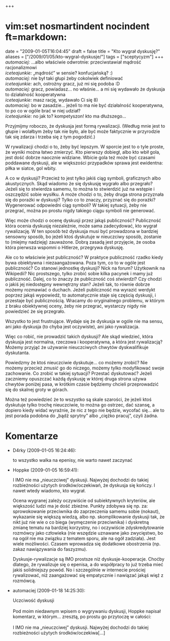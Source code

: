 +++
# vim:set nosmartindent nocindent ft=markdown:
date = "2009-01-05T16:04:45"
draft = false
title = "Kto wygrał dyskusję?"
aliases = ["/2009/01/05/kto-wygral-dyskusje/"]
tags = ["sceptycyzm"]
+++
_automaciej:_ ...albo właściwie odwrotnie: przeciwstawiał mądrość
racjonalizmowi  
_iceteajunkie:_ „mądrość” w sensie?
konfucjańską? :)  
_automaciej:_ nie był taki głupi żeby cokolwiek definiować  
_iceteajunkie:_ ach, ostrożny gracz, już mi się podoba :D  
_automaciej:_ gracz, powiadasz... no właśnie... a mi się wydawało że dyskusja
to działalność kooperatywna  
_iceteajunkie:_ masz rację, wydawało Ci się 8)  
_automaciej:_ bo w zasadzie... jeżeli to ma nie być działalność kooperatywna,
to po co w ogóle brać w niej udział?  
_iceteajunkie:_ no jak to? kompetyszon! kto ma dłuższego...

Przyjmijmy roboczo, że dyskusja jest formą rywalizacji. (Według mnie jest to
głupie i wolałbym żeby tak nie było, ale być może faktycznie w przyrodzie tak
się zdarza i trzeba się z tym pogodzić.)

W rywalizacji chodzi o to, żeby być lepszym. W sporcie jest to o tyle proste,
że wyniki można łatwo zmierzyć. Kto pierwszy dobiegł, albo kto wbił gola, jest
dość dobrze naocznie widziane. Wbicie gola też może być czasami poddawane
dyskusji, ale w większości przypadków sprawa jest ewidentna: piłka w siatce,
gol wbity.

A co w dyskusji? Przecież to jest tylko jakiś ciąg symboli, graficznych albo
akustycznych. Skąd wiadomo że się dyskusję wygrało albo przegrało? Jeżeli się
to stwierdza samemu, to można to stwierdzić już na wstępie i oszczędzić sobie
wysiłku. A może chodzi o to, żeby druga strona przyznała się do porażki w
dyskusji? Tylko co to znaczy, przyznać się do porażki? Wygenerować odpowiedni
ciąg symboli? W takiej sytuacji, żeby nie przegrać, można po prostu nigdy
takiego ciągu symboli nie generować.

Więc może chodzi o ocenę dyskusji przez jakąś publiczność? Publiczność która
ocenia dyskusję niezależnie, może sama zadecydować, kto wygrał rywalizację.
W ten sposób też dyskusja musi być prowadzona w bardziej sensowny sposób, bo
jeżeli ktoś dyskutuje w nieuczciwy sposób, zostanie to (miejmy nadzieję)
zauważone. Dobrą zasadą jest przyjęcie, że osoba która pierwsza wspomni
o Hitlerze, przegrywa dyskusję.

Ale co to właściwie jest publiczność? W praktyce publiczność rzadko kiedy bywa
obiektywna i niezaangażowana. Poza tym, co to w ogóle jest publiczność? Co
stanowi jednostkę dyskusji? Nick na forum? Użytkownik na Wikipedii? Nic
prostszego, tylko zrobić sobie kilka pacynek i mamy już publiczność. Dalej, co
to znaczy że publiczność coś _stwierdzi_? Czy chodzi o jakiś jej niedostępny
wewnętrzny stan? Jeżeli tak, to równie dobrze możemy rozmawiać o duchach.
Jeżeli publiczność ma wyrazić werdykt poprzez jakąś wypowiedź, to
automatycznie staje się częścią dyskusji, i przestaje być publicznością.
Wracamy do oryginalnego problemu, w którym z braku obiektywnej oceny, żeby nie
przegrać, wystarczy nigdy nie powiedzieć że się przegrało.

Wszystko to jest frustrujące. Wydaje się że dyskusja w ogóle nie ma sensu, ani
jako dyskusja (to chyba jest oczywiste), ani jako rywalizacja.

Więc co robić, nie prowadzić takich dyskusji? Ale skąd wiedzieć, która
dyskusja jest normalna, rzeczowa i kooperatywna, a która jest rywalizacją?
Możemy przyjąć że używanie nieuczciwych chwytów dyskwalifikuje dyskutanta.

Powiedzmy że ktoś nieuczciwie dyskutuje... co możemy zrobić? Nie możemy
przecież _zmusić_ go do niczego, możemy tylko modyfikować swoje zachowanie. Co
zrobić w takiej sytuacji? Przestać dyskutować? Jeżeli zaczniemy opuszczać
każdą dyskusję w której druga strona używa chwytów poniżej pasa, w krótkim
czasie będziemy chcieli przeprowadzić się do skalnej groty w górach.

Można też powiedzieć że to wszystko są skale szarości, że jeżeli ktoś
dyskutuje tylko trochę nieuczciwie, to można go ostrzec, dać szansę, a dopiero
kiedy widać wyraźnie, że nic z tego nie będzie, wycofać się... ale to jest
porada podobna do „bądź sprytny” albo „ciężko pracuj”, czyli żadna.

# Komentarze

* D4rky (2009-01-05 16:24:46): <p>to wszystko walka na epenisy, nie warto nawet
  zaczynać</p>
* Hoppke (2009-01-05 16:59:41): <p>I <span class="caps">IMO</span> nie ma
  &#8222;nieuczciwej&#8221; dyskusji. Najwyżej dochodzi do takiej rozbieżności
  użytych środków/oczekiwań, że dyskusja się kończy. I nawet wtedy wiadomo, kto
  wygrał.</p>  <p>Ocena wygranej zależy oczywiście od subiektywnych kryteriów,
  ale większość ludzi ma je dość zbieżne. Punkty zdobywa się np. za:
  sprowokowanie przeciwnika do zaprzeczenia samemu sobie (nokaut), wykazanie się
  większą wiedzą, albo np. skomplikowanie dyskusji tak, że nikt już nie wie o co
  biega (wymęczenie przeciwnika) i dyskretną zmianę tematu na bardziej
  korzystny, no i oczywiście zdyskredytowanie rozmówcy jako człowieka (nie
  wszędzie uznawane jako zwycięstwo, bo na ogół nie ma związku z tematem sporu,
  ale na ogół zadziała). Jest wiele możliwości. Czasem wprowadza się dodatkowe
  obostrzenia (np. zakaz nawiązywania do faszyzmu).</p>  <p>Dyskusje-rywalizacje
  są <span class="caps">IMO</span> prostsze niż dyskusje-kooperacje. Choćby
  dlatego, że rywalizuje się o epenisa, a do współpracy to już trzeba mieć jakiś
  solidniejszy powód. No i szczególnie w internecie prościej rywalizować, niż
  zaangażować się empatycznie i nawiązać jakąś więź z rozmówcą.</p>
* automaciej (2009-01-18 14:25:30): <p>Uczciwość dyskusji<br /><br />Pod moim
  niedawnym wpisem o wygrywaniu dyskusji, Hoppke napisał komentarz, w którym...
  zresztą, po prostu go przytoczę w całości:<br /><br />I IMO nie ma
  „nieuczciwej” dyskusji. Najwyżej dochodzi do takiej rozbieżności użytych
  środków/oczekiwa[...]</p>
